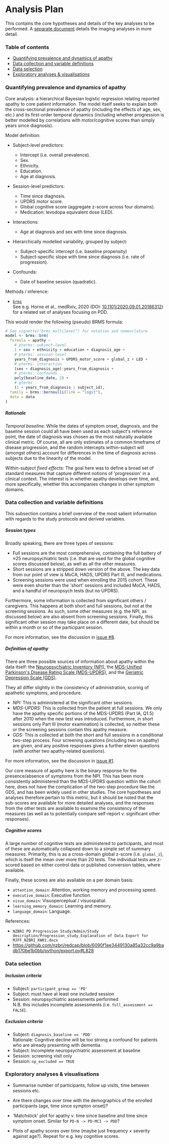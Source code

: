 # Analysis Plan

This contains the core hypotheses and details of the key analyses to be
performed. A [separate document](Imaging/AnalysisPlan.md) details the imaging
analyses in more detail.


### Table of contents

 + [Quantifying prevalence and dynamics of apathy](#core-analyis)
 + [Data collection and variable definitions](#data-collection)
 + [Data selection](#data-selection)
 + [Exploratory analyses & visualisations](#exploratory-analyses)


<a name="core-analyis"></a>
### Quantifying prevalence and dynamics of apathy

Core analysis: a hierarchical Bayesian logistic regression relating reported
apathy to core patient information. The model itself seeks to explain both the
cross-sectional prevalence of apathy (including the effects of age, sex, etc.)
and its first-order temporal dynamics (including whether progression is better
modelled by correlations with motor/cognitive scores than simply years since
diagnosis).

Model definition:
 + Subject-level predictors:
    + Intercept (i.e. overall prevalence).
    + Sex.
    + Ethnicity.
    + Education.
    + Age at diagnosis.

 + Session-level predictors:
    + Time since diagnosis.
    + UPDRS motor score.
    + Global cognitive score (aggregate z-score across four domains).
    + Medication: levodopa equivalent dose (LED).

 + Interactions:
    + Age at diagnosis and sex with time since diagnosis.

 + Hierarchically modelled variability, grouped by subject:
    + Subject-specific intercept (i.e. baseline propensity)
    + Subject-specific slope with time since diagnosis (i.e. rate of
      progression).

 + Confounds:
    + Date of baseline session (quadratic).

Methods / inference:
 + [`brms`](https://github.com/paul-buerkner/brms)\
   See e.g. Horne et al., medRxiv, 2020 (DOI:
   [10.1101/2020.09.01.20186312](https://doi.org/10.1101/2020.09.01.20186312))
   for a related set of analyses focusing on PDD.

This would render the following (pseudo) BRMS formula:
```R
# See vignette("brms_multilevel") for notation and nomenclature
model <- brms::brm(
  formula = apathy ~
    # pterms: subject-level
    1 + sex + ethnicity + education + diagnosis_age +
    # pterms: session-level
    years_from_diagnosis + UPDRS_motor_score + global_z + LED +
    # pterms: interaction
    (sex + diagnosis_age):years_from_diagnosis +
    # pterms: confounds
    poly(baseline_date, 2) +
    # gterms
    (1 + years_from_diagnosis | subject_id),
  family = brms::bernoulli(link = "logit"),
  data = data
)
```

##### Rationale

*Temporal baseline:* While the dates of symptom onset, diagnosis, and the
baseline session could all have been used as each subject's reference point,
the date of diagnosis was chosen as the most naturally available clinical
metric. Of course, all are only estimates of a common timeframe of disease
progression, and the random intercepts within-subject will (amongst others)
account for differences in the time of diagnosis across subjects due to the
linearity of the model.

*Within-subject fixed effects:* The goal here was to define a broad set of
standard measures that capture different notions of 'progression' in a clinical
context. The interest is in whether apathy develops over time, and, more
specifically, whether this accompanies changes in other symptom domains.


<a name="data-collection"></a>
### Data collection and variable definitions

This subsection contains a brief overview of the most salient information with
regards to the study protocols and derived variables.

##### Session types

Broadly speaking, there are three types of sessions:
 + Full sessions are the most comprehensive, containing the full battery of ≈25
   neuropsychiatric tests (i.e. that are used for the global cognitive scores
   discussed below), as well as all the other measures.
 + Short sessions are a stripped down version of the above. The key data from
   our point of view is MoCA, HADS, UPDRS Part III, and medications.
 + Screening sessions were used when enrolling the 2015 cohort. These were even
   shorter than the 'short' sessions and included MoCA, HADS, and a handful of
   neuropsych tests (but no UPDRS).

Furthermore, some information is collected from significant others /
caregivers. This happens at both short and full sessions, but not at the
screening sessions. As such, some other measures (e.g. the NPI, as discussed
below) are also absent from screening sessions. Finally, this significant other
session may take place on a different date, but should be within a month or so
of the participant session.

For more information, see the discussion in
[issue #8](https://github.com/nzbri/pd-apathy/issues/8).

##### Definition of apathy

There are three possible sources of information about apathy within the data
itself:
the [Neuropsychiatric Inventory (NPI)](http://npitest.net/npi/about-npi.html),
the [MDS-Unified Parkinson's Disease Rating Scale (MDS-UPDRS)](https://www.movementdisorders.org/MDS/MDS-Rating-Scales/MDS-Unified-Parkinsons-Disease-Rating-Scale-MDS-UPDRS.htm),
and the [Geriatric Depression Scale (GDS)](https://doi.org/10.1300/J018v05n01_09).

They all differ slightly in the consistency of administration, scoring of
apathetic symptoms, and procedure.
 + *NPI:* This is administered at the significant other sessions.
 + *MDS-UPDRS:* This is collected from the patient at full sessions. We only
   have the apathy specific portions of the MDS-UPDRS (Part IA, Q1.5) after
   2010 when the new test was introduced. Furthermore, in short sessions only
   Part III (motor examination) is collected, so neither these or the screening
   sessions contain this apathy measure.
 + *GDS:* This is collected at both the short and full sessions in a
   conditional two-step process. Four screening questions (including two on
   apathy) are given, and any positive responses gives a further eleven
   questions (with another two apathy-related questions).

For more information, see the discussion in
[issue #1](https://github.com/nzbri/pd-apathy/issues/1).

Our core measure of apathy here is the binary response for the presence/absence
of symptoms from the NPI. This has been more consistently administered than the
MDS-UPDRS question within the cohort here, does not have the complication of
the two-step procedure like the GDS, and has been widely used in other studies.
The core hypotheses and analyses therefore pertain to this metric, but it
should be noted that the sub-scores are available for more detailed analyses,
and the responses from the other tests are available to examine the consistency
of the measures (as well as to potentially compare self-report v. significant
other responses).

##### Cognitive scores

A large number of cognitive tests are administered to participants, and most of
these are automatically collapsed down to a simple set of summary measures.
Primarily, this is as a cross-domain global z-score (i.e. `global_z`), which is
itself the mean over more than 20 tests. The individual tests are z-scored
based on either control data or published conversion tables, where available.

Finally, these scores are also available on a per domain basis:
 + `attention_domain`: Attention, working memory and processing speed.
 + `executive_domain`: Executive function.
 + `visuo_domain`: Visuoperceptual / visuospatial.
 + `learning_memory_domain`: Learning and memory.
 + `language_domain`: Language.

References:
 + `NZBRI PD Progression Study/Admin/Study description/Progression_study_Explanation of Data Export for MJFF_NZBRI_KW01.docx`
 + <https://github.com/nzbri/redcap/blob/6090f1ee3449130a85a32cc9a9badb170be1b0bb/python/export.py#L828>


<a name="data-selection"></a>
### Data selection

##### Inclusion criteria

 + Subject: `participant_group == 'PD'`
 + Subject: must have at least one included session
 + Session: neuropsychiatric assessments performed\
   N.B. this includes incomplete assessments (i.e. `full_assessment == FALSE`).

##### Exclusion criteria

 + Subject: `diagnosis_baseline == 'PDD'`\
   Rationale: Cognitive decline will be too strong a confound for patients who
   are already presenting with dementia.
 + Subject: Incomplete neuropsychiatric assessment at baseline
 + Session: screening visit only
 + Session: `np_excluded == TRUE`


<a name="exploratory-analyses"></a>
### Exploratory analyses & visualisations

 + Summarise number of participants, follow up visits, time between sessions
   etc.

 + Are there changes over time with the demographics of the enrolled
   participants (age, time since sympton onset)?

 + 'Matchstick' plot for apathy v. time since baseline and time since symptom
   onset. Similar for `PD-N -> PD-MCI -> PDD`?

 + Plots of apathy scores over time (maybe just frequency × severity against
   age?). Repeat for e.g. key cognitive scores.
